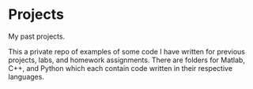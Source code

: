 # Projects
My past projects.

This a private repo of examples of some code I have written for previous projects, labs, and homework assignments. 
There are folders for Matlab, C++, and Python which each contain code written in their respective languages.
